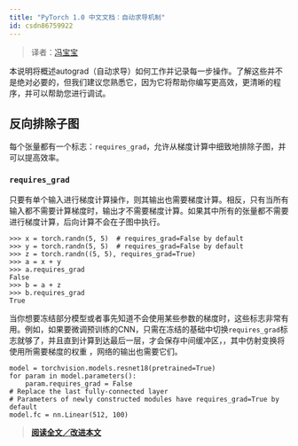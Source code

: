 ```yaml
---
title: "PyTorch 1.0 中文文档：自动求导机制"
id: csdn86759922
---
```


> 译者：[冯宝宝](https://github.com/PEGASUS1993)

本说明将概述autograd（自动求导）如何工作并记录每一步操作。了解这些并不是绝对必要的，但我们建议您熟悉它，因为它将帮助你编写更高效，更清晰的程序，并可以帮助您进行调试。

## 反向排除子图

每个张量都有一个标志：`requires_grad`，允许从梯度计算中细致地排除子图，并可以提高效率。

### `requires_grad`

只要有单个输入进行梯度计算操作，则其输出也需要梯度计算。相反，只有当所有输入都不需要计算梯度时，输出才不需要梯度计算。如果其中所有的张量都不需要进行梯度计算，后向计算不会在子图中执行。

```
>>> x = torch.randn(5, 5)  # requires_grad=False by default
>>> y = torch.randn(5, 5)  # requires_grad=False by default
>>> z = torch.randn((5, 5), requires_grad=True)
>>> a = x + y
>>> a.requires_grad
False
>>> b = a + z
>>> b.requires_grad
True 
```

当你想要冻结部分模型或者事先知道不会使用某些参数的梯度时，这些标志非常有用。例如，如果要微调预训练的CNN，只需在冻结的基础中切换`requires_grad`标志就够了，并且直到计算到达最后一层，才会保存中间缓冲区，，其中仿射变换将使用所需要梯度的权重 ，网络的输出也需要它们。

```
model = torchvision.models.resnet18(pretrained=True)
for param in model.parameters():
    param.requires_grad = False
# Replace the last fully-connected layer
# Parameters of newly constructed modules have requires_grad=True by default
model.fc = nn.Linear(512, 100) 
```

> [**阅读全文／改进本文**](https://github.com/apachecn/pytorch-doc-zh/blob/master/docs/1.0/notes_autograd.md)